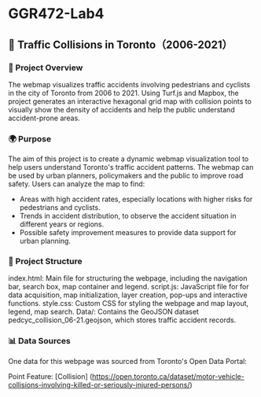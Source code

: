 # GGR472-Lab4
## 🚦 Traffic Collisions in Toronto（2006-2021）

### 🌟 Project Overview
The webmap visualizes traffic accidents involving pedestrians and cyclists in the city of Toronto from 2006 to 2021. Using Turf.js and Mapbox, the project generates an interactive hexagonal grid map with collision points to visually show the density of accidents and help the public understand accident-prone areas.

### 🌍 Purpose
The aim of this project is to create a dynamic webmap visualization tool to help users understand Toronto's traffic accident patterns. The webmap can be used by urban planners, policymakers and the public to improve road safety.
Users can analyze the map to find:
- Areas with high accident rates, especially locations with higher risks for pedestrians and cyclists.
- Trends in accident distribution, to observe the accident situation in different years or regions.
- Possible safety improvement measures to provide data support for urban planning.

### 📁 Project Structure
index.html: Main file for structuring the webpage, including the navigation bar, search box, map container and legend.
script.js: JavaScript file for for data acquisition, map initialization, layer creation, pop-ups and interactive functions.
style.css: Custom CSS for styling the webpage and map layout, legend, map search.
Data/: Contains the GeoJSON dataset pedcyc_collision_06-21.geojson, which stores traffic accident records.
 
### 📊 Data Sources
One data for this webpage was sourced from Toronto's Open Data Portal:

Point Feature: [Collision] (https://open.toronto.ca/dataset/motor-vehicle-collisions-involving-killed-or-seriously-injured-persons/)
